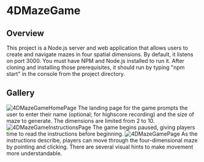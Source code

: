# 4DMazeGame
## Overview
This project is a Node.js server and web application that allows users to create and navigate mazes in four spatial dimensions. By default, it listens on port 3000. You must have NPM and Node.js installed to run it. After cloning and installing those prerequisites, it should run by typing "npm start" in the console from the project directory.
## Gallery
![4DMazeGameHomePage](https://user-images.githubusercontent.com/29006159/174680432-644b344a-202c-4368-917d-516033e8d66e.png)
The landing page for the game prompts the user to enter their name (optional; for highscore recording) and the size of maze to generate. The dimensions are limited from 2 to 10.
![4DMazeGameInstructionsPage](https://user-images.githubusercontent.com/29006159/174680681-19afbcdc-4b07-4abd-9748-319d989cf5c2.png)
The game begins paused, giving players time to read the instructions before beginning.
![4DMazeGamePage](https://user-images.githubusercontent.com/29006159/174680791-47119500-a4ce-4882-9e2c-42c69df5bad3.png)
As the instructions describe, players can move through the four-dimensional maze by pointing and clicking. There are several visual hints to make movement more understandable.

